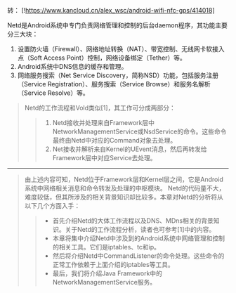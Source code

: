 转： [!https://www.kancloud.cn/alex_wsc/android-wifi-nfc-gps/414018]

Netd是Android系统中专门负责网络管理和控制的后台daemon程序，其功能主要分三大块：

1. 设置防火墙（Firewall）、网络地址转换（NAT）、带宽控制、无线网卡软接入点（Soft Access Point）控制，网络设备绑定（Tether）等。
2. Android系统中DNS信息的缓存和管理。
3. 网络服务搜索（Net Service Discovery，简称NSD）功能，包括服务注册（Service Registration）、服务搜索（Service Browse）和服务名解析（Service Resolve）等。

>Netd的工作流程和Vold类似[1]，其工作可分成两部分：
>>1. Netd接收并处理来自Framework层中NetworkManagementService或NsdService的命令。这些命令最终由Netd中对应的Command对象去处理。
>>2. Net接收并解析来自Kernel的UEvent消息，然后再转发给Framework层中对应Service去处理。
 
 ------
 
>由上述内容可知，Netd位于Framework层和Kernel层之间，它是Android系统中网络相关消息和命令转发及处理的中枢模块。
Netd的代码量不大，难度较低，但其所涉及的相关背景知识却比较多。本章对Netd的分析将从以下几个方面入手：
>>* 首先介绍Netd的大体工作流程以及DNS、MDns相关的背景知识。关于Netd的工作流程分析，读者也可参考[1]中的内容。
>>* 本章将集中介绍Netd中涉及到的Android系统中网络管理和控制的相关工具。它们是iptables、tc和ip。
>>* 然后将介绍Netd中CommandListener的命令处理。这些命令的正常工作依赖于上面介绍的iptables等工具。
>>* 最后，我们将介绍Java Framework中的NetworkManagementService服务。
